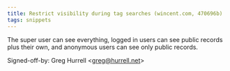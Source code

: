 ```yaml
---
title: Restrict visibility during tag searches (wincent.com, 470696b)
tags: snippets
---
```


The super user can see everything, logged in users can see public records plus their own, and anonymous users can see only public records.

Signed-off-by: Greg Hurrell &lt;greg@hurrell.net&gt;
